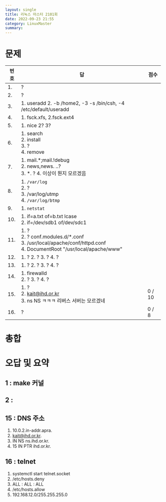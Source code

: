 ```yaml
---
layout: single
title: 리눅스 마스터 2101회
date: 2022-09-23 21:55
category: LinuxMaster
summary: 
---
```

# 문제

| 번호 | 답                                                                                                                             | 점수   |
| ---- | ------------------------------------------------------------------------------------------------------------------------------ | ------ |
| 1.   | ?                                                                                                                              |        |
| 2.   | ?                                                                                                                              |        |
| 3.   | 1. useradd 2. -b /home2, -3 -s /bin/csh, -4 /etc/default/useradd                                                               |
| 4.   | 1. fsck.xfs, 2.fsck.ext4                                                                                                       |        |
| 5.   | 1. nice 2? 3?                                                                                                                  |        |
| 6.   | 1. search <br/> 2. install <br/> 3. ? <br/> 4. remove                                                                          |        |
| 7.   | 1. mail.*;mail.!debug <br/> 2. news,news. ..? <br/> 3. *. ? 4. 이상이 뭔지 모르겠음                                            |        |
| 8.   | 1. `/var/log`  <br/> 2. ? <br/> 3. /var/log/utmp <br/> 4. `/var/log/btmp`                                                      |        |
| 9.   | 1. `netstat` <br/>                                                                                                             |        |
| 10.  | 1. if=a.txt of=b.txt lcase <br/> 2. if=/dev/sdb1 of/dev/sdc1                                                                   |        |
| 11.  | 1. ? <br/> 2. ? conf.modules.d/*.conf <br/> 3. /usr/local/apache/conf/httpd.conf <br/> 4. DocumentRoot "/usr/local/apache/www" |        |
| 12.  | 1. ? 2. ? 3. ? 4. ?                                                                                                            |        |
| 13.  | 1. ? 2. ? 3. ? 4. ?                                                                                                            |        |
| 14.  | 1. firewalld <br/> 2. ? 3. ? 4. ?                                                                                              |        |
| 15.  | 1. ?<br/> 2. kait@ihd.or.kr <br/> 3. ns NS ㅋㅋㅋ 리버스 서버는 모르겠네                                                       | 0 / 10 |
| 16.  | ?                                                                                                                              | 0 / 8  |

# 총합


# 오답 및 요약

## 1 : make 커널 

## 2 : 

## 15 : DNS 주소
1. 10.0.2.in-addr.apra.
2. kait@ihd.or.kr.
3.  IN NS ns.ihd.or.kr.
4. 15 IN PTR ihd.or.kr.

## 16 : telnet

1. systemctl start telnet.socket <br/>
2. /etc/hosts.deny <br/>
3. ALL : ALL : ALL <br/>
4. /etc/hosts.allow <br/>
5. 192.168.12.0/255.255.255.0 <br/>
